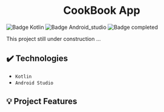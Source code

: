 <h1 align="center"> CookBook App </h1>

![Badge Kotlin](https://img.shields.io/badge/Kotlin-0095D5?&style=for-the-badge&logo=kotlin&logoColor=white)
![Badge Android_studio](https://img.shields.io/badge/Android_Studio-3DDC84?style=for-the-badge&logo=android-studio&logoColor=white)
![Badge completed](https://img.shields.io/static/v1?label=Status&message=In+Progress&color=yellow&style=for-the-badge)

This project still under construction ...


## ✔️ Technologies

- ``Kotlin ``
- ``Android Studio``


## :bulb: Project Features


